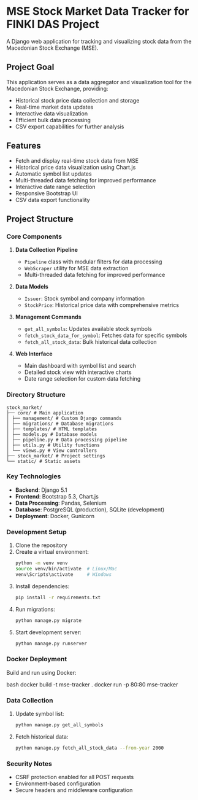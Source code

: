 # MSE Stock Market Data Tracker for FINKI DAS Project

A Django web application for tracking and visualizing stock data from the Macedonian Stock Exchange (MSE).

## Project Goal

This application serves as a data aggregator and visualization tool for the Macedonian Stock Exchange, providing:
- Historical stock price data collection and storage
- Real-time market data updates
- Interactive data visualization
- Efficient bulk data processing
- CSV export capabilities for further analysis

## Features

- Fetch and display real-time stock data from MSE
- Historical price data visualization using Chart.js
- Automatic symbol list updates
- Multi-threaded data fetching for improved performance
- Interactive date range selection
- Responsive Bootstrap UI
- CSV data export functionality

## Project Structure

### Core Components

1. **Data Collection Pipeline**
   - `Pipeline` class with modular filters for data processing
   - `WebScraper` utility for MSE data extraction
   - Multi-threaded data fetching for improved performance

2. **Data Models**
   - `Issuer`: Stock symbol and company information
   - `StockPrice`: Historical price data with comprehensive metrics

3. **Management Commands**
   - `get_all_symbols`: Updates available stock symbols
   - `fetch_stock_data_for_symbol`: Fetches data for specific symbols
   - `fetch_all_stock_data`: Bulk historical data collection

4. **Web Interface**
   - Main dashboard with symbol list and search
   - Detailed stock view with interactive charts
   - Date range selection for custom data fetching

### Directory Structure

```
stock_market/
├── core/ # Main application
│ ├── management/ # Custom Django commands
│ ├── migrations/ # Database migrations
│ ├── templates/ # HTML templates
│ ├── models.py # Database models
│ ├── pipeline.py # Data processing pipeline
│ ├── utils.py # Utility functions
│ └── views.py # View controllers
├── stock_market/ # Project settings
└── static/ # Static assets
```

### Key Technologies

- **Backend**: Django 5.1
- **Frontend**: Bootstrap 5.3, Chart.js
- **Data Processing**: Pandas, Selenium
- **Database**: PostgreSQL (production), SQLite (development)
- **Deployment**: Docker, Gunicorn

### Development Setup

1. Clone the repository
2. Create a virtual environment:
   ```bash
   python -m venv venv
   source venv/bin/activate  # Linux/Mac
   venv\Scripts\activate     # Windows
   ```
3. Install dependencies:
   ```bash
   pip install -r requirements.txt
   ```
4. Run migrations:
   ```bash
   python manage.py migrate
   ```
5. Start development server:
   ```bash
   python manage.py runserver
   ```

### Docker Deployment

Build and run using Docker:

bash
docker build -t mse-tracker .
docker run -p 80:80 mse-tracker


### Data Collection

1. Update symbol list:
   ```bash
   python manage.py get_all_symbols
   ```

2. Fetch historical data:
   ```bash
   python manage.py fetch_all_stock_data --from-year 2000
   ```

### Security Notes

- CSRF protection enabled for all POST requests
- Environment-based configuration
- Secure headers and middleware configuration